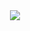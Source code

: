 <div align="center">
	<img src="https://github.com/SumonPaul18/kubernetes/blob/main/images/Kubernetes.png?raw=true">
</div>
